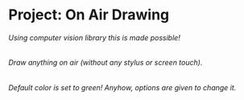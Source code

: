 # Project: On Air Drawing
###### Using computer vision library this is made possible!
###### Draw anything on air (without any stylus or screen touch).
###### Default color is set to green!  Anyhow, options are given to change it.
